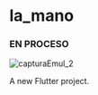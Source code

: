 # la_mano
###  EN PROCESO

![capturaEmul_2](https://user-images.githubusercontent.com/53352272/96858829-25828680-1437-11eb-842d-a3c944fc2d16.gif)

A new Flutter project.
